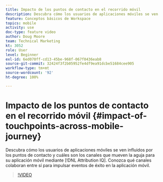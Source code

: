 ```yaml
---
title: Impacto de los puntos de contacto en el recorrido móvil
description: Descubra cómo los usuarios de aplicaciones móviles se ven influidos por los puntos de contacto y cuáles son los canales que mueven la aguja para su aplicación móvil mediante Attribution IQ. Conozca qué canales colaboran entre sí para impulsar eventos de éxito en la aplicación móvil.
feature: Conceptos básicos de Workspace
topics: mobile
activity: use
doc-type: feature video
author: Doug Moore
team: Technical Marketing
kt: 3052
role: User
level: Beginner
exl-id: 6ed070ff-cd13-45be-968f-067f0436eab8
source-git-commit: 32424f3f2b05952fe4df9ea91dcbe51684cee905
workflow-type: tm+mt
source-wordcount: '92'
ht-degree: 100%

---
```


# Impacto de los puntos de contacto en el recorrido móvil {#impact-of-touchpoints-across-mobile-journey}

Descubra cómo los usuarios de aplicaciones móviles se ven influidos por los puntos de contacto y cuáles son los canales que mueven la aguja para su aplicación móvil mediante [!DNL Attribution IQ]. Conozca qué canales colaboran entre sí para impulsar eventos de éxito en la aplicación móvil.

>[!VIDEO](https://video.tv.adobe.com/v/27827/?quality=12)
